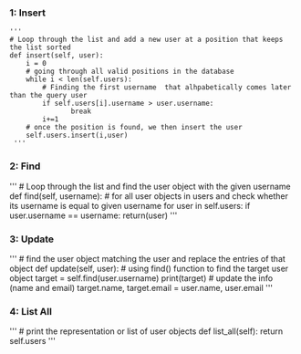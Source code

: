 
### 1: Insert
    '''
    # Loop through the list and add a new user at a position that keeps the list sorted
    def insert(self, user):
        i = 0
        # going through all valid positions in the database
        while i < len(self.users):
            # Finding the first username  that alhpabetically comes later than the query user
            if self.users[i].username > user.username:
                   break
            i+=1
        # once the position is found, we then insert the user
        self.users.insert(i,user)
     '''
        
### 2: Find
'''
    # Loop through the list and find the user object with the given username
    def find(self, username):
        # for all user objects in users and check whether its username is equal to given username
        for user in self.users:
            if user.username == username:
                return(user)
'''
### 3: Update
'''
    # find the user object matching the user and replace the entries of that object
    def update(self, user):
            # using find() function to find the target user object
            target = self.find(user.username)
            print(target)
            # update the info (name and email)
            target.name, target.email = user.name, user.email
'''
### 4: List All
'''
    # print the representation or list of user objects
    def list_all(self):
        return self.users
'''
